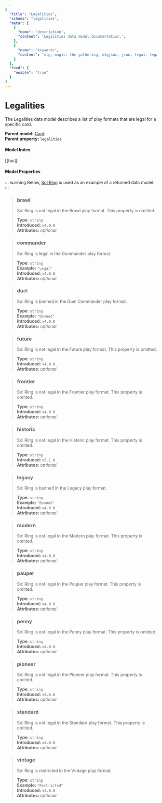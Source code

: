 ```yaml
---
{
  "title": "Legalities",
  "schema": "legalities",
  "meta": [
    {
      "name": "description",
      "content": "Legalities data model documentation.",
    },
    {
      "name": "keywords",
      "content": "mtg, magic: the gathering, mtgjson, json, legal, legalities",
    }
  ],
  "feed": {
    "enable": "true"
  }
}
---
```


# Legalities

The Legalities data model describes a list of play formats that are legal for a specific card.

**Parent model:** [Card](../card/)  
**Parent property:** `legalities`

#### Model Index

<PropertyToggler/>

[[toc]]

#### Model Properties

::: warning
Below, [Sol Ring](https://scryfall.com/card/c18/222/sol-ring) is used as an example of a returned data model.
:::

> ### brawl  
> Sol Ring is not legal in the Brawl play format. This property is omitted.  
>
> **Type:** `string`  
> **Introduced:** `v4.0.0`  
> **Attributes:** <i>optional</i> 

> ### commander  
> Sol Ring is legal in the Commander play format.  
>
> **Type:** `string`  
> **Example:** `"Legal"`  
> **Introduced:** `v4.0.0`  
> **Attributes:** <i>optional</i> 

> ### duel  
> Sol Ring is banned in the Duel Commander play format.  
>
> **Type:** `string`  
> **Example:** `"Banned"`  
> **Introduced:** `v4.0.0`  
> **Attributes:** <i>optional</i> 

> ### future  
> Sol Ring is not legal in the Future play format. This property is omitted.  
>
> **Type:** `string`  
> **Introduced:** `v4.0.0`  
> **Attributes:** <i>optional</i> 

> ### frontier  
> Sol Ring is not legal in the Frontier play format. This property is omitted.  
>
> **Type:** `string`  
> **Introduced:** `v4.0.0`  
> **Attributes:** <i>optional</i> 

> ### historic  
> Sol Ring is not legal in the Historic play format. This property is omitted.  
>
> **Type:** `string`  
> **Introduced:** `v5.1.0`  
> **Attributes:** <i>optional</i> 

> ### legacy  
> Sol Ring is banned in the Legacy play format.  
>
> **Type:** `string`  
> **Example:** `"Banned"`  
> **Introduced:** `v4.0.0`  
> **Attributes:** <i>optional</i> 

> ### modern  
> Sol Ring is not legal in the Modern play format. This property is omitted.  
>
> **Type:** `string`  
> **Introduced:** `v4.0.0`  
> **Attributes:** <i>optional</i> 

> ### pauper  
> Sol Ring is not legal in the Pauper play format. This property is omitted.  
>
> **Type:** `string`  
> **Introduced:** `v4.0.0`  
> **Attributes:** <i>optional</i> 

> ### penny  
> Sol Ring is not legal in the Penny play format. This property is omitted.  
>
> **Type:** `string`  
> **Introduced:** `v4.0.0`  
> **Attributes:** <i>optional</i> 

> ### pioneer  
> Sol Ring is not legal in the Pioneer play format. This property is omitted.  
>
> **Type:** `string`  
> **Introduced:** `v4.6.0`  
> **Attributes:** <i>optional</i> 

> ### standard  
> Sol Ring is not legal in the Standard play format. This property is omitted.  
>
> **Type:** `string`  
> **Introduced:** `v4.0.0`  
> **Attributes:** <i>optional</i> 

> ### vintage  
> Sol Ring is restricted in the Vintage play format.  
>
> **Type:** `string`  
> **Example:** `"Restricted"`  
> **Introduced:** `v4.0.0`  
> **Attributes:** <i>optional</i> 

